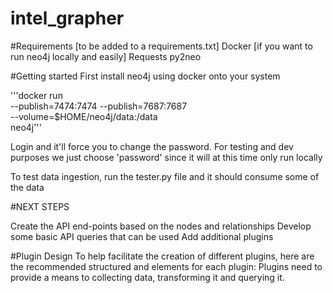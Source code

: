 # intel_grapher

#Requirements [to be added to a requirements.txt]
Docker [if you want to run neo4j locally and easily]
Requests
py2neo

#Getting started
First install neo4j using docker onto your system


'''docker run \
    --publish=7474:7474 --publish=7687:7687 \
    --volume=$HOME/neo4j/data:/data \
    neo4j'''
    
Login and it'll force you to change the password. For testing and dev purposes we just choose 'password' since it will at this time only run locally

To test data ingestion, run the tester.py file and it should consume some of the data

#NEXT STEPS

Create the API end-points based on the nodes and relationships
Develop some basic API queries that can be used
Add additional plugins

#Plugin Design
To help facilitate the creation of different plugins, here are the recommended structured and elements for each plugin:
Plugins need to provide a means to collecting data, transforming it and querying it.

